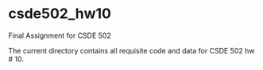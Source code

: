 # csde502_hw10
Final Assignment for CSDE 502

The current directory contains all requisite code and data for CSDE 502 hw # 10.
